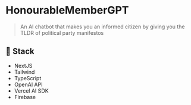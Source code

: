 # HonourableMemberGPT
> An AI chatbot that makes you an informed citizen by giving you the TLDR of political party manifestos

## 🥞 Stack
- NextJS
- Tailwind
- TypeScript
- OpenAI API
- Vercel AI SDK
- Firebase
